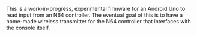 This is a work-in-progress, experimental firmware for an Android Uno to read input from an N64 controller. The eventual goal of this is to have a home-made wireless transmitter for the N64 controller that interfaces with the console itself. 

